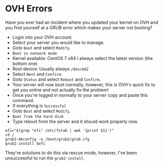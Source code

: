 # OVH Errors
Have you ever had an incident where you updated your kernel on OVH and you find yourself at a GRUB error which makes your server not booting?

- Login into your OVH account.
- Select your server you would like to manage.
- Goto `Boot` and select `Modify`.
- `Boot in network mode`
- Kernel available: CentOS 7 x64 I always select the latest version (the bottom one)
- Root device: Usually always `/dev/md2`
- Select `Next` and `Confirm`.
- Goto `Status` and select `Reboot` and `Confirm`.
- Your server will now boot normally, however, this is OVH's quick fix to get you online and not actually fix the problem!
- Once you're logged in normally to your server copy and paste this command.
- If everything is `Successful`
- Goto `Boot` and select `Modify`.
- `Boot from the hard disk`
- Type reboot from the server and it should work properly now.

```
efi="$(grep "efi" /etc/fstab | awk '{print $1}')"
cd /
grub2-mkconfig -o /boot/grub2/grub.cfg
grub2-install $efi
```

They're solutions to do this via rescue mode, however, I've been unsuccessful to run the `grub2-install`.
